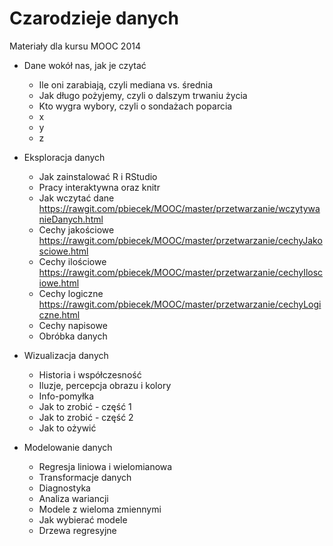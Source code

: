 Czarodzieje danych
==================

Materiały dla kursu MOOC 2014

+ Dane wokół nas, jak je czytać
  * Ile oni zarabiają, czyli mediana vs. średnia
  * Jak długo pożyjemy, czyli o dalszym trwaniu życia
  * Kto wygra wybory, czyli o sondażach poparcia
  * x
  * y
  * z 


+ Eksploracja danych
  * Jak zainstalować R i RStudio
  * Pracy interaktywna oraz knitr
  * Jak wczytać dane
  https://rawgit.com/pbiecek/MOOC/master/przetwarzanie/wczytywanieDanych.html
  * Cechy jakościowe
  https://rawgit.com/pbiecek/MOOC/master/przetwarzanie/cechyJakosciowe.html
  * Cechy ilościowe
  https://rawgit.com/pbiecek/MOOC/master/przetwarzanie/cechyIlosciowe.html
  * Cechy logiczne
  https://rawgit.com/pbiecek/MOOC/master/przetwarzanie/cechyLogiczne.html
  * Cechy napisowe
  * Obróbka danych


+ Wizualizacja danych
  * Historia i współczesność
  * Iluzje, percepcja obrazu i kolory
  * Info-pomyłka
  * Jak to zrobić - część 1
  * Jak to zrobić - część 2
  * Jak to ożywić


+ Modelowanie danych
  * Regresja liniowa i wielomianowa
  * Transformacje danych
  * Diagnostyka
  * Analiza wariancji
  * Modele z wieloma zmiennymi
  * Jak wybierać modele
  * Drzewa regresyjne

